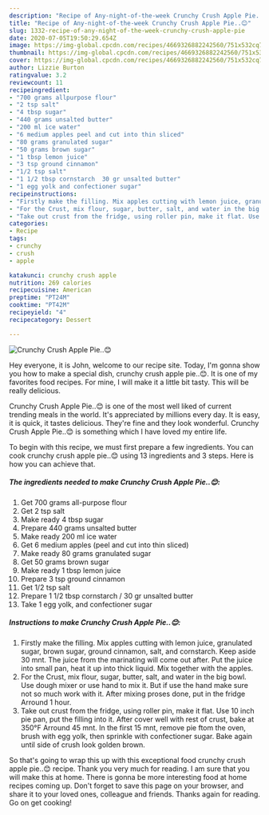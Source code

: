 ```yaml
---
description: "Recipe of Any-night-of-the-week Crunchy Crush Apple Pie..😊"
title: "Recipe of Any-night-of-the-week Crunchy Crush Apple Pie..😊"
slug: 1332-recipe-of-any-night-of-the-week-crunchy-crush-apple-pie
date: 2020-07-05T19:50:29.654Z
image: https://img-global.cpcdn.com/recipes/4669326882242560/751x532cq70/crunchy-crush-apple-pie😊-recipe-main-photo.jpg
thumbnail: https://img-global.cpcdn.com/recipes/4669326882242560/751x532cq70/crunchy-crush-apple-pie😊-recipe-main-photo.jpg
cover: https://img-global.cpcdn.com/recipes/4669326882242560/751x532cq70/crunchy-crush-apple-pie😊-recipe-main-photo.jpg
author: Lizzie Burton
ratingvalue: 3.2
reviewcount: 11
recipeingredient:
- "700 grams allpurpose flour"
- "2 tsp salt"
- "4 tbsp sugar"
- "440 grams unsalted butter"
- "200 ml ice water"
- "6 medium apples peel and cut into thin sliced"
- "80 grams granulated sugar"
- "50 grams brown sugar"
- "1 tbsp lemon juice"
- "3 tsp ground cinnamon"
- "1/2 tsp salt"
- "1 1/2 tbsp cornstarch  30 gr unsalted butter"
- "1 egg yolk and confectioner sugar"
recipeinstructions:
- "Firstly make the filling. Mix apples cutting with lemon juice, granulated sugar, brown sugar, ground cinnamon, salt, and cornstarch. Keep aside 30 mnt. The juice from the marinating will come out after. Put the juice into small pan, heat it up into thick liquid. Mix together with the apples."
- "For the Crust, mix flour, sugar, butter, salt, and water in the big bowl. Use dough mixer or use hand to mix it. But if use the hand make sure not so much work with it. After mixing proses done, put in the fridge Arround 1 hour."
- "Take out crust from the fridge, using roller pin, make it flat. Use 10 inch pie pan, put the filling into it. After cover well with rest of crust, bake at 350°F Arround 45 mnt. In the first 15 mnt, remove pie ftom the oven, brush with egg yolk, then sprinkle with confectioner sugar. Bake again until side of crush look golden brown."
categories:
- Recipe
tags:
- crunchy
- crush
- apple

katakunci: crunchy crush apple 
nutrition: 269 calories
recipecuisine: American
preptime: "PT24M"
cooktime: "PT42M"
recipeyield: "4"
recipecategory: Dessert

---
```



![Crunchy Crush Apple Pie..😊](https://img-global.cpcdn.com/recipes/4669326882242560/751x532cq70/crunchy-crush-apple-pie😊-recipe-main-photo.jpg)

Hey everyone, it is John, welcome to our recipe site. Today, I'm gonna show you how to make a special dish, crunchy crush apple pie..😊. It is one of my favorites food recipes. For mine, I will make it a little bit tasty. This will be really delicious.

Crunchy Crush Apple Pie..😊 is one of the most well liked of current trending meals in the world. It's appreciated by millions every day. It is easy, it is quick, it tastes delicious. They're fine and they look wonderful. Crunchy Crush Apple Pie..😊 is something which I have loved my entire life.




To begin with this recipe, we must first prepare a few ingredients. You can cook crunchy crush apple pie..😊 using 13 ingredients and 3 steps. Here is how you can achieve that.

<!--inarticleads1-->

##### The ingredients needed to make Crunchy Crush Apple Pie..😊:

1. Get 700 grams all-purpose flour
1. Get 2 tsp salt
1. Make ready 4 tbsp sugar
1. Prepare 440 grams unsalted butter
1. Make ready 200 ml ice water
1. Get 6 medium apples (peel and cut into thin sliced)
1. Make ready 80 grams granulated sugar
1. Get 50 grams brown sugar
1. Make ready 1 tbsp lemon juice
1. Prepare 3 tsp ground cinnamon
1. Get 1/2 tsp salt
1. Prepare 1 1/2 tbsp cornstarch / 30 gr unsalted butter
1. Take 1 egg yolk, and confectioner sugar




<!--inarticleads2-->

##### Instructions to make Crunchy Crush Apple Pie..😊:

1. Firstly make the filling. Mix apples cutting with lemon juice, granulated sugar, brown sugar, ground cinnamon, salt, and cornstarch. Keep aside 30 mnt. The juice from the marinating will come out after. Put the juice into small pan, heat it up into thick liquid. Mix together with the apples.
1. For the Crust, mix flour, sugar, butter, salt, and water in the big bowl. Use dough mixer or use hand to mix it. But if use the hand make sure not so much work with it. After mixing proses done, put in the fridge Arround 1 hour.
1. Take out crust from the fridge, using roller pin, make it flat. Use 10 inch pie pan, put the filling into it. After cover well with rest of crust, bake at 350°F Arround 45 mnt. In the first 15 mnt, remove pie ftom the oven, brush with egg yolk, then sprinkle with confectioner sugar. Bake again until side of crush look golden brown.




So that's going to wrap this up with this exceptional food crunchy crush apple pie..😊 recipe. Thank you very much for reading. I am sure that you will make this at home. There is gonna be more interesting food at home recipes coming up. Don't forget to save this page on your browser, and share it to your loved ones, colleague and friends. Thanks again for reading. Go on get cooking!
